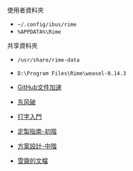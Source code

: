 使用者資料夾
- `~/.config/ibus/rime`
- `%APPDATA%\Rime`

共享資料夾
- `/usr/share/rime-data`
- `D:\Program Files\Rime\weasel-0.14.3`

- [GitHub文件加速](https://github.moeyy.xyz/https://github.com/dqwyy/rime/archive/refs/heads/master.zip)
- [东风破](https://github.com/rime/plum)
- [打字入門](https://github.com/rime/home/wiki/UserGuide)
- [定製指南-初階](https://github.com/rime/home/wiki/CustomizationGuide)
- [方案設計-中階](https://github.com/rime/home/wiki/RimeWithSchemata)
- [雪齋的文檔](https://github.com/LEOYoon-Tsaw/Rime_collections/blob/master/Rime_description.md)
